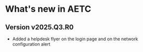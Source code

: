 # What's new in AETC

## Version v2025.Q3.R0

>
- Added a helpdesk flyer on the login page and on the network configuration alert